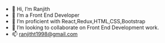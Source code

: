 - 👋 Hi, I’m Ranjith
- 👀 I’m a Front End Developer
- 🌱 I’m proficient with React,Redux,HTML,CSS,Bootstrap
- 💞️ I’m looking to collaborate on Front End Development work.
- 📫 ranjitht1998@gmail.com

<!---
ranjitht1998/ranjitht1998 is a ✨ special ✨ repository because its `README.md` (this file) appears on your GitHub profile.
You can click the Preview link to take a look at your changes.
--->
